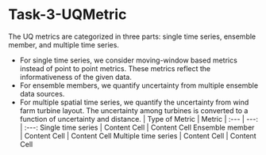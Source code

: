 # Task-3-UQMetric
The UQ metrics are categorized in three parts: single time series, ensemble member, and multiple time series. 
- For single time series, we consider moving-window based metrics instead of point to point metrics. These metrics reflect the informativeness of the given data. 
- For ensemble members, we quantify uncertainty from multiple ensemble data sources. 
- For multiple spatial time series, we quantify the uncertainty from wind farm turbine layout. The uncertainty among turbines is converted to a function of uncertainty and distance. 
 | Type of Metric | Metric
| :--- | ---: | :---:
Single time series       | Content Cell | Content Cell
Ensemble member          | Content Cell | Content Cell
Multiple time series     | Content Cell | Content Cell
